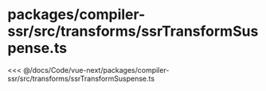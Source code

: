 # packages/compiler-ssr/src/transforms/ssrTransformSuspense.ts

<<< @/docs/Code/vue-next/packages/compiler-ssr/src/transforms/ssrTransformSuspense.ts
